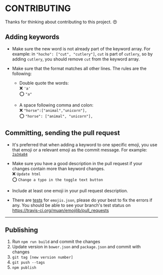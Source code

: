 # CONTRIBUTING

Thanks for thinking about contributing to this project. :heart_eyes:

## Adding keywords

- Make sure the new word is not already part of the keyword array. For example: in `"hocho": ["cut", "cutlery"]`, `cut` is part of `cutlery`, so by adding `cutlery`, you should remove `cut` from the keyword array.

- Make sure that the format matches all other lines. The rules are the following:
  - Double quote the words:<br>
    :x: `'a'`<br>
    :o: `"a"`

  - A space following comma and colon:<br>
    :x: `"horse":["animal","unicorn"],`<br>
    :o: `"horse": ["animal", "unicorn"],`

## Committing, sending the pull request

- It's preferred that when adding a keyword to one specific emoji, you use that emoji or a relevant emoji as the commit message. For example: [`2a34a84`](https://github.com/muan/emojilib/commit/2a34a84576ec1565587bb78ff465844c835819ad)

- Make sure you have a good description in the pull request if your changes contain more than keyword changes.<br>
  :x: `Update html`<br>
  :o: `Change a typo in the toggle text button`

- Include at least one emoji in your pull request description.

- There are [tests](https://github.com/muan/emojilib/blob/master/test.js) for `emojis.json`, please do your best to fix the errors if any. You should be able to see your branch's test status on https://travis-ci.org/muan/emojilib/pull_requests

---

## Publishing

1. Run `npm run build` and commit the changes
2. Update version in `bower.json` and `package.json` and commit with changes
3. `git tag [new version number]`
4. `git push --tags`
5. `npm publish`
